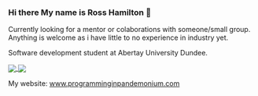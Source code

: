 ### Hi there My name is Ross Hamilton 👋

Currently looking for a mentor or colaborations with someone/small group. Anything is welcome as i have little to no experience in industry yet.  

Software development student at Abertay University Dundee.   
   
<a href="https://github.com/lokenwow/github-readme-stats">
  <img align="center" src="https://github-readme-stats.vercel.app/api?username=lokenwow&theme=radical&include_all_commits=true&count_private=true&show_icons=true&hide_rank=false&count_private=true"/>
</a>
<img align="center" src="https://github-readme-stats.vercel.app/api/top-langs/?username=Lokenwow&theme=radical&layout=compact&count_private=true"/>

   
My website: www.programminginpandemonium.com
